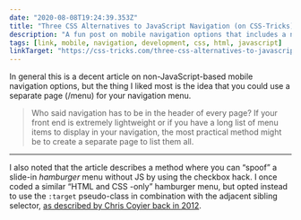 ```yaml
---
date: "2020-08-08T19:24:39.353Z"
title: "Three CSS Alternatives to JavaScript Navigation (on CSS-Tricks)"
description: "A fun post on mobile navigation options that includes a nugget about handling navigation with a dedicated page"
tags: [link, mobile, navigation, development, css, html, javascript]
linkTarget: "https://css-tricks.com/three-css-alternatives-to-javascript-navigation/"
---
```

In general this is a decent article on non-JavaScript-based mobile navigation options, but the thing I liked most is the idea that you could use a separate page (/menu) for your navigation menu. 

> Who said navigation has to be in the header of every page? If your front end is extremely lightweight or if you have a long list of menu items to display in your navigation, the most practical method might be to create a separate page to list them all.
---

I also noted that the article describes a method where you can “spoof” a slide-in _hamburger_ menu without JS by using the checkbox hack. I once coded a similar “HTML and CSS -only” hamburger menu, but opted instead to use the `:target` pseudo-class in combination with the adjacent sibling selector, [as described by Chris Coyier back in 2012](https://css-tricks.com/off-canvas-menu-with-css-target/).
